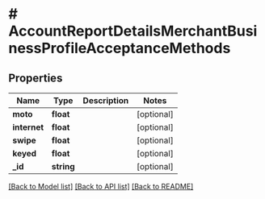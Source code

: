 # # AccountReportDetailsMerchantBusinessProfileAcceptanceMethods

## Properties

Name | Type | Description | Notes
------------ | ------------- | ------------- | -------------
**moto** | **float** |  | [optional]
**internet** | **float** |  | [optional]
**swipe** | **float** |  | [optional]
**keyed** | **float** |  | [optional]
**_id** | **string** |  | [optional]

[[Back to Model list]](../../README.md#models) [[Back to API list]](../../README.md#endpoints) [[Back to README]](../../README.md)
